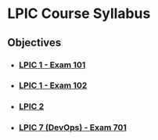 # LPIC Course Syllabus

## Objectives

- ### [**LPIC 1 - Exam 101**](objectives/lpic1-exam101.md)

- ### [**LPIC 1 - Exam 102**](objectives/lpic1-exam102.md)

- ### [**LPIC 2**](objectives/lpic2.md)

- ### [**LPIC 7 (DevOps) - Exam 701**](objectives/lpic7-exam701.md)
